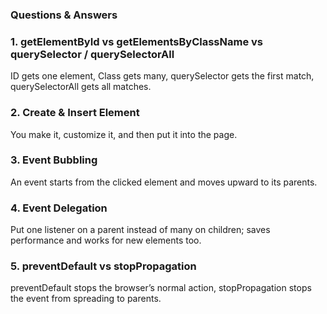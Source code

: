 ### Questions & Answers

### 1. getElementById vs getElementsByClassName vs querySelector / querySelectorAll
ID gets one element, Class gets many, querySelector gets the first match, querySelectorAll gets all matches.  

### 2. Create & Insert Element  
You make it, customize it, and then put it into the page.  

### 3. Event Bubbling
An event starts from the clicked element and moves upward to its parents.  

### 4. Event Delegation 
Put one listener on a parent instead of many on children; saves performance and works for new elements too.  

### 5. preventDefault vs stopPropagation 
preventDefault stops the browser’s normal action, stopPropagation stops the event from spreading to parents.  
  
